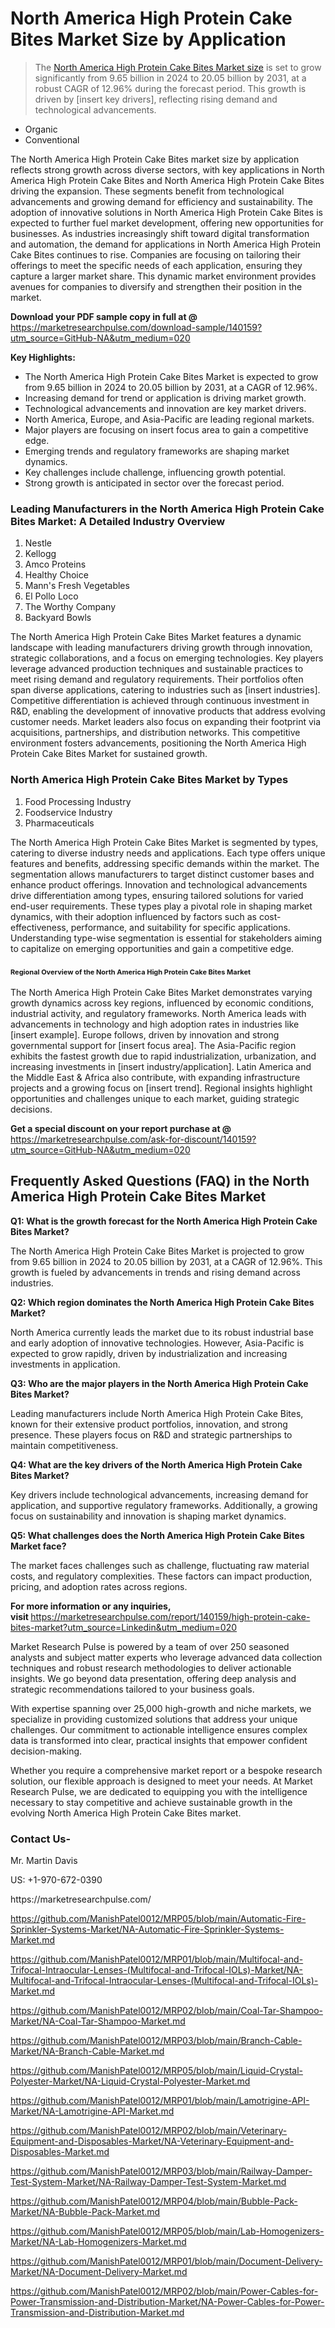 <h1>North America High Protein Cake Bites Market&nbsp;Size by Application</h1><blockquote><p>The <a href="https://marketresearchpulse.com/download-sample/140159?utm_source=GitHub-NA&amp;utm_medium=020">North America High Protein Cake Bites Market size</a> is set to grow significantly from 9.65 billion in 2024 to 20.05 billion by 2031, at a robust CAGR of 12.96% during the forecast period. This growth is driven by [insert key drivers], reflecting rising demand and technological advancements.</p></blockquote><ul><li>Organic<li> Conventional</li></ul><p>The North America High Protein Cake Bites market size by application reflects strong growth across diverse sectors, with key applications in North America High Protein Cake Bites and North America High Protein Cake Bites driving the expansion. These segments benefit from technological advancements and growing demand for efficiency and sustainability. The adoption of innovative solutions in North America High Protein Cake Bites is expected to further fuel market development, offering new opportunities for businesses. As industries increasingly shift toward digital transformation and automation, the demand for applications in North America High Protein Cake Bites continues to rise. Companies are focusing on tailoring their offerings to meet the specific needs of each application, ensuring they capture a larger market share. This dynamic market environment provides avenues for companies to diversify and strengthen their position in the market.</p><p><strong>Download your PDF sample copy in full at @ </strong><a href="https://marketresearchpulse.com/download-sample/140159?utm_source=GitHub-NA&amp;utm_medium=020">https://marketresearchpulse.com/download-sample/140159?utm_source=GitHub-NA&amp;utm_medium=020</a></p><p><strong>Key Highlights: </strong></p><ul><li>The North America High Protein Cake Bites Market is expected to grow from 9.65 billion in 2024 to 20.05 billion by 2031, at a CAGR of 12.96%.</li><li>Increasing demand for trend or application is driving market growth.</li><li>Technological advancements and innovation are key market drivers.</li><li>North America, Europe, and Asia-Pacific are leading regional markets.</li><li>Major players are focusing on insert focus area to gain a competitive edge.</li><li>Emerging trends and regulatory frameworks are shaping market dynamics.</li><li>Key challenges include challenge, influencing growth potential.</li><li>Strong growth is anticipated in sector over the forecast period.</li></ul><h3>Leading Manufacturers in the North America High Protein Cake Bites Market: A Detailed Industry Overview</h3><ol><li>Nestle</li><li>Kellogg</li><li>Amco Proteins</li><li>Healthy Choice</li><li>Mann's Fresh Vegetables</li><li>El Pollo Loco</li><li>The Worthy Company</li><li>Backyard Bowls</li></ol><div class="flex max-w-full flex-col flex-grow"><div class="min-h-8 text-message flex w-full flex-col items-end gap-2 whitespace-normal break-words [.text-message+&amp;]:mt-5" dir="auto" data-message-author-role="assistant" data-message-id="fd8432e4-4910-450d-b182-61b7bfb0a01f" data-message-model-slug="gpt-4o"><div class="flex w-full flex-col gap-1 empty:hidden first:pt-[3px]"><div class="markdown prose w-full break-words dark:prose-invert light"><p>The North America High Protein Cake Bites Market features a dynamic landscape with leading manufacturers driving growth through innovation, strategic collaborations, and a focus on emerging technologies. Key players leverage advanced production techniques and sustainable practices to meet rising demand and regulatory requirements. Their portfolios often span diverse applications, catering to industries such as [insert industries]. Competitive differentiation is achieved through continuous investment in R&amp;D, enabling the development of innovative products that address evolving customer needs. Market leaders also focus on expanding their footprint via acquisitions, partnerships, and distribution networks. This competitive environment fosters advancements, positioning the North America High Protein Cake Bites Market for sustained growth.</p></div></div></div></div><h3>North America High Protein Cake Bites Market by Types</h3><ol><li>Food Processing Industry<li> Foodservice Industry<li> Pharmaceuticals</li></ol><div class="flex max-w-full flex-col flex-grow"><div class="min-h-8 text-message flex w-full flex-col items-end gap-2 whitespace-normal break-words [.text-message+&amp;]:mt-5" dir="auto" data-message-author-role="assistant" data-message-id="084470be-0bb7-4664-bddf-5156b4f41249" data-message-model-slug="gpt-4o-mini"><div class="flex w-full flex-col gap-1 empty:hidden first:pt-[3px]"><div class="markdown prose w-full break-words dark:prose-invert light"><p>The North America High Protein Cake Bites Market is segmented by types, catering to diverse industry needs and applications. Each type offers unique features and benefits, addressing specific demands within the market. The segmentation allows manufacturers to target distinct customer bases and enhance product offerings. Innovation and technological advancements drive differentiation among types, ensuring tailored solutions for varied end-user requirements. These types play a pivotal role in shaping market dynamics, with their adoption influenced by factors such as cost-effectiveness, performance, and suitability for specific applications. Understanding type-wise segmentation is essential for stakeholders aiming to capitalize on emerging opportunities and gain a competitive edge.</p></div></div></div></div><h3><span style="font-size: 11px;">Regional Overview of the North America High Protein Cake Bites Market</span></h3><div class="flex max-w-full flex-col flex-grow"><div class="min-h-8 text-message flex w-full flex-col items-end gap-2 whitespace-normal break-words [.text-message+&amp;]:mt-5" dir="auto" data-message-author-role="assistant" data-message-id="e9038762-ce64-4e30-91c9-9bd413514231" data-message-model-slug="gpt-4o-mini"><div class="flex w-full flex-col gap-1 empty:hidden first:pt-[3px]"><div class="markdown prose w-full break-words dark:prose-invert light"><p>The North America High Protein Cake Bites Market demonstrates varying growth dynamics across key regions, influenced by economic conditions, industrial activity, and regulatory frameworks. North America leads with advancements in technology and high adoption rates in industries like [insert example]. Europe follows, driven by innovation and strong governmental support for [insert focus area]. The Asia-Pacific region exhibits the fastest growth due to rapid industrialization, urbanization, and increasing investments in [insert industry/application]. Latin America and the Middle East &amp; Africa also contribute, with expanding infrastructure projects and a growing focus on [insert trend]. Regional insights highlight opportunities and challenges unique to each market, guiding strategic decisions.</p></div></div></div></div><p><strong>Get a special discount on your report purchase at @ </strong><a href="https://marketresearchpulse.com/ask-for-discount/140159?utm_source=GitHub-NA&amp;utm_medium=020">https://marketresearchpulse.com/ask-for-discount/140159?utm_source=GitHub-NA&amp;utm_medium=020</a></p><h2>Frequently Asked Questions (FAQ) in the North America High Protein Cake Bites Market</h2><p><strong>Q1: What is the growth forecast for the North America High Protein Cake Bites Market?</strong></p><p>The North America High Protein Cake Bites Market is projected to grow from 9.65 billion in 2024 to 20.05 billion by 2031, at a CAGR of 12.96%. This growth is fueled by advancements in trends and rising demand across industries.</p><p><strong>Q2: Which region dominates the North America High Protein Cake Bites Market?</strong></p><p>North America currently leads the market due to its robust industrial base and early adoption of innovative technologies. However, Asia-Pacific is expected to grow rapidly, driven by industrialization and increasing investments in application.</p><p><strong>Q3: Who are the major players in the North America High Protein Cake Bites Market?</strong></p><p>Leading manufacturers include North America High Protein Cake Bites, known for their extensive product portfolios, innovation, and strong presence. These players focus on R&amp;D and strategic partnerships to maintain competitiveness.</p><p><strong>Q4: What are the key drivers of the North America High Protein Cake Bites Market?</strong></p><p>Key drivers include technological advancements, increasing demand for application, and supportive regulatory frameworks. Additionally, a growing focus on sustainability and innovation is shaping market dynamics.</p><p><strong>Q5: What challenges does the North America High Protein Cake Bites Market face?</strong></p><p>The market faces challenges such as challenge, fluctuating raw material costs, and regulatory complexities. These factors can impact production, pricing, and adoption rates across regions.</p><p><strong>For more information or any inquiries, visit&nbsp;</strong><a href="https://marketresearchpulse.com/report/140159/high-protein-cake-bites-market?utm_source=Linkedin&utm_medium=020">https://marketresearchpulse.com/report/140159/high-protein-cake-bites-market?utm_source=Linkedin&utm_medium=020</a></p><p>Market Research Pulse is powered by a team of over 250 seasoned analysts and subject matter experts who leverage advanced data collection techniques and robust research methodologies to deliver actionable insights. We go beyond data presentation, offering deep analysis and strategic recommendations tailored to your business goals.</p><p>With expertise spanning over 25,000 high-growth and niche markets, we specialize in providing customized solutions that address your unique challenges. Our commitment to actionable intelligence ensures complex data is transformed into clear, practical insights that empower confident decision-making.</p><p>Whether you require a comprehensive market report or a bespoke research solution, our flexible approach is designed to meet your needs. At Market Research Pulse, we are dedicated to equipping you with the intelligence necessary to stay competitive and achieve sustainable growth in the evolving North America High Protein Cake Bites market.</p><h3><strong>Contact Us-</strong></h3><p>Mr. Martin Davis</p><p>US: +1-970-672-0390</p><p>https://marketresearchpulse.com/</p><p><a href="https://github.com/ManishPatel0012/MRP05/blob/main/Automatic-Fire-Sprinkler-Systems-Market/NA-Automatic-Fire-Sprinkler-Systems-Market.md">https://github.com/ManishPatel0012/MRP05/blob/main/Automatic-Fire-Sprinkler-Systems-Market/NA-Automatic-Fire-Sprinkler-Systems-Market.md</a></p><p><a href="https://github.com/ManishPatel0012/MRP01/blob/main/Multifocal-and-Trifocal-Intraocular-Lenses-(Multifocal-and-Trifocal-IOLs)-Market/NA-Multifocal-and-Trifocal-Intraocular-Lenses-(Multifocal-and-Trifocal-IOLs)-Market.md">https://github.com/ManishPatel0012/MRP01/blob/main/Multifocal-and-Trifocal-Intraocular-Lenses-(Multifocal-and-Trifocal-IOLs)-Market/NA-Multifocal-and-Trifocal-Intraocular-Lenses-(Multifocal-and-Trifocal-IOLs)-Market.md</a></p><p><a href="https://github.com/ManishPatel0012/MRP02/blob/main/Coal-Tar-Shampoo-Market/NA-Coal-Tar-Shampoo-Market.md">https://github.com/ManishPatel0012/MRP02/blob/main/Coal-Tar-Shampoo-Market/NA-Coal-Tar-Shampoo-Market.md</a></p><p><a href="https://github.com/ManishPatel0012/MRP03/blob/main/Branch-Cable-Market/NA-Branch-Cable-Market.md">https://github.com/ManishPatel0012/MRP03/blob/main/Branch-Cable-Market/NA-Branch-Cable-Market.md</a></p><p><a href="https://github.com/ManishPatel0012/MRP05/blob/main/Liquid-Crystal-Polyester-Market/NA-Liquid-Crystal-Polyester-Market.md">https://github.com/ManishPatel0012/MRP05/blob/main/Liquid-Crystal-Polyester-Market/NA-Liquid-Crystal-Polyester-Market.md</a></p><p><a href="https://github.com/ManishPatel0012/MRP01/blob/main/Lamotrigine-API-Market/NA-Lamotrigine-API-Market.md">https://github.com/ManishPatel0012/MRP01/blob/main/Lamotrigine-API-Market/NA-Lamotrigine-API-Market.md</a></p><p><a href="https://github.com/ManishPatel0012/MRP02/blob/main/Veterinary-Equipment-and-Disposables-Market/NA-Veterinary-Equipment-and-Disposables-Market.md">https://github.com/ManishPatel0012/MRP02/blob/main/Veterinary-Equipment-and-Disposables-Market/NA-Veterinary-Equipment-and-Disposables-Market.md</a></p><p><a href="https://github.com/ManishPatel0012/MRP03/blob/main/Railway-Damper-Test-System-Market/NA-Railway-Damper-Test-System-Market.md">https://github.com/ManishPatel0012/MRP03/blob/main/Railway-Damper-Test-System-Market/NA-Railway-Damper-Test-System-Market.md</a></p><p><a href="https://github.com/ManishPatel0012/MRP04/blob/main/Bubble-Pack-Market/NA-Bubble-Pack-Market.md">https://github.com/ManishPatel0012/MRP04/blob/main/Bubble-Pack-Market/NA-Bubble-Pack-Market.md</a></p><p><a href="https://github.com/ManishPatel0012/MRP05/blob/main/Lab-Homogenizers-Market/NA-Lab-Homogenizers-Market.md">https://github.com/ManishPatel0012/MRP05/blob/main/Lab-Homogenizers-Market/NA-Lab-Homogenizers-Market.md</a></p><p><a href="https://github.com/ManishPatel0012/MRP01/blob/main/Document-Delivery-Market/NA-Document-Delivery-Market.md">https://github.com/ManishPatel0012/MRP01/blob/main/Document-Delivery-Market/NA-Document-Delivery-Market.md</a></p><p><a href="https://github.com/ManishPatel0012/MRP02/blob/main/Power-Cables-for-Power-Transmission-and-Distribution-Market/NA-Power-Cables-for-Power-Transmission-and-Distribution-Market.md">https://github.com/ManishPatel0012/MRP02/blob/main/Power-Cables-for-Power-Transmission-and-Distribution-Market/NA-Power-Cables-for-Power-Transmission-and-Distribution-Market.md</a></p>
